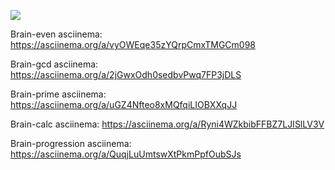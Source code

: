 <a href="https://codeclimate.com/github/NIRumiantsev/frontend-project-lvl1/maintainability"><img src="https://api.codeclimate.com/v1/badges/d2241f7272c97616b4be/maintainability" /></a>

Brain-even asciinema: https://asciinema.org/a/vyOWEqe35zYQrpCmxTMGCm098

<script src="https://asciinema.org/a/14.js" id="asciicast-14" async></script>

Brain-gcd asciinema: https://asciinema.org/a/2jGwxOdh0sedbvPwq7FP3jDLS

Brain-prime asciinema: https://asciinema.org/a/uGZ4Nfteo8xMQfqiLIOBXXqJJ

Brain-calc asciinema: https://asciinema.org/a/Ryni4WZkbibFFBZ7LJISlLV3V

Brain-progression asciinema: https://asciinema.org/a/QuqjLuUmtswXtPkmPpfOubSJs
